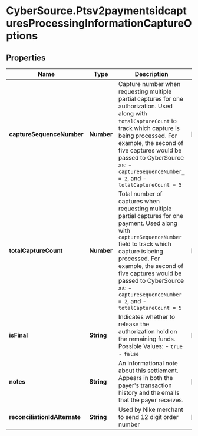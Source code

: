 # CyberSource.Ptsv2paymentsidcapturesProcessingInformationCaptureOptions

## Properties
Name | Type | Description | Notes
------------ | ------------- | ------------- | -------------
**captureSequenceNumber** | **Number** | Capture number when requesting multiple partial captures for one authorization. Used along with `totalCaptureCount` to track which capture is being processed.  For example, the second of five captures would be passed to CyberSource as:   - `captureSequenceNumber_ = 2`, and   - `totalCaptureCount = 5`  | [optional] 
**totalCaptureCount** | **Number** | Total number of captures when requesting multiple partial captures for one payment. Used along with `captureSequenceNumber` field to track which capture is being processed.  For example, the second of five captures would be passed to CyberSource as:   - `captureSequenceNumber = 2`, and   - `totalCaptureCount = 5`  | [optional] 
**isFinal** | **String** | Indicates whether to release the authorization hold on the remaining funds.   Possible Values: - `true` - `false`  | [optional] 
**notes** | **String** | An informational note about this settlement. Appears in both the payer's transaction history and the emails that the payer receives.  | [optional] 
**reconciliationIdAlternate** | **String** | Used by Nike merchant to send 12 digit order number | [optional] 


